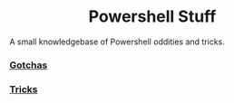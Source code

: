 <h1 align="center">Powershell Stuff</h1>

A small knowledgebase of Powershell oddities and tricks.

### [Gotchas](gotchas.html)
### [Tricks](tricks.html)
